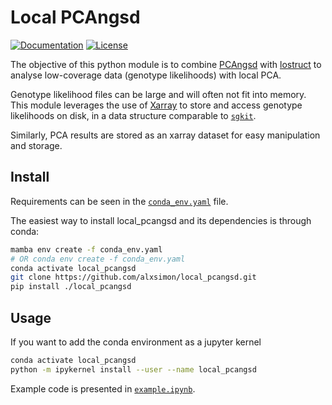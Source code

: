 # Local PCAngsd

[![Documentation](https://img.shields.io/badge/-Documentation-blue)](https://alxsimon.github.io/local_pcangsd/)
[![License](https://img.shields.io/github/license/alxsimon/local_pcangsd)](https://github.com/alxsimon/local_pcangsd/LICENCE.txt)

The objective of this python module is to combine [PCAngsd](https://github.com/Rosemeis/pcangsd) with [lostruct](https://github.com/jguhlin/lostruct-py)
to analyse low-coverage data (genotype likelihoods) with local PCA.

Genotype likelihood files can be large and will often not fit into memory.
This module leverages the use of [Xarray](https://xarray.dev/) to store and access genotype likelihoods on disk, in a data structure comparable to [`sgkit`](https://pystatgen.github.io/sgkit/latest/).

Similarly, PCA results are stored as an xarray dataset for easy manipulation and storage.

## Install

Requirements can be seen in the [`conda_env.yaml`](https://github.com/alxsimon/local_pcangsd/blob/main/conda_env.yaml) file.

The easiest way to install local_pcangsd and its dependencies is through conda:

```bash
mamba env create -f conda_env.yaml
# OR conda env create -f conda_env.yaml
conda activate local_pcangsd
git clone https://github.com/alxsimon/local_pcangsd.git
pip install ./local_pcangsd
```

## Usage

If you want to add the conda environment as a jupyter kernel

```bash
conda activate local_pcangsd
python -m ipykernel install --user --name local_pcangsd
```

Example code is presented in [`example.ipynb`](https://github.com/alxsimon/local_pcangsd/blob/main/example.ipynb).
